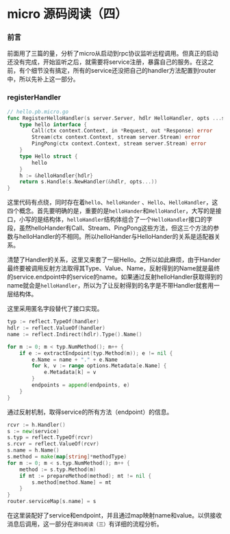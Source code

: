 # micro 源码阅读（四）

### 前言

前面用了三篇的量，分析了micro从启动到rpc协议监听远程调用。但真正的启动还没有完成，开始监听之后，就需要将service注册，暴露自己的服务。在这之前，有个细节没有搞定，所有的service还没把自己的handler方法配置到router中，所以先补上这一部分。

### registerHandler

```go
// hello.pb.micro.go
func RegisterHelloHandler(s server.Server, hdlr HelloHandler, opts ...server.HandlerOption) error {
	type hello interface {
		Call(ctx context.Context, in *Request, out *Response) error
		Stream(ctx context.Context, stream server.Stream) error
		PingPong(ctx context.Context, stream server.Stream) error
	}
	type Hello struct {
		hello
	}
	h := &helloHandler{hdlr}
	return s.Handle(s.NewHandler(&hdlr, opts...))
}

```

这里代码有点绕，同时存在着`hello`、`helloHander` 、`Hello`、`HelloHandler`，这四个概念。首先要明确的是，重要的是`helloHander`和`HelloHandler`，大写的是接口，小写的是结构体，`helloHandler`结构体组合了一个`HelloHandler`接口的字段，虽然helloHander有Call、Stream、PingPong这些方法，但这三个方法的参数与helloHandler的不相同。所以helloHander与HelloHander的关系是适配器关系。

清楚了Handler的关系，这里又来套了一层Hello。之所以如此麻烦，由于Hander最终要被调用反射方法取得其Type、Value、Name，反射得到的Name就是最终的service.endpoint中的service的name。如果通过反射helloHandler获取得到的name就会是`helloHandler`，所以为了让反射得到的名字是不带Handler就套用一层结构体。

这里采用匿名字段替代了接口实现。
```go
typ := reflect.TypeOf(handler)
hdlr := reflect.ValueOf(handler)
name := reflect.Indirect(hdlr).Type().Name()

for m := 0; m < typ.NumMethod(); m++ {
    if e := extractEndpoint(typ.Method(m)); e != nil {
        e.Name = name + "." + e.Name
        for k, v := range options.Metadata[e.Name] {
            e.Metadata[k] = v
        }
        endpoints = append(endpoints, e)
    }
}

```

通过反射机制，取得service的所有方法（endpoint）的信息。

```go
rcvr := h.Handler()
s := new(service)
s.typ = reflect.TypeOf(rcvr)
s.rcvr = reflect.ValueOf(rcvr)
s.name = h.Name()
s.method = make(map[string]*methodType)
for m := 0; m < s.typ.NumMethod(); m++ {
	method := s.typ.Method(m)
	if mt := prepareMethod(method); mt != nil {
		s.method[method.Name] = mt
	}
}
router.serviceMap[s.name] = s
```

在这里装配好了service和endpoint，并且通过map映射name和value。以供接收消息后调用，这一部分在`源码阅读（三）`有详细的流程分析。



